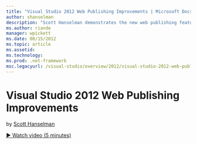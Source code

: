 ```yaml
---
title: "Visual Studio 2012 Web Publishing Improvements | Microsoft Docs"
author: shanselman
description: "Scott Hanselman demonstrates the new web publishing features in Visual Studio 2012."
ms.author: riande
manager: wpickett
ms.date: 08/15/2012
ms.topic: article
ms.assetid: 
ms.technology: 
ms.prod: .net-framework
msc.legacyurl: /visual-studio/overview/2012/visual-studio-2012-web-publishing-improvements
---
```

Visual Studio 2012 Web Publishing Improvements
====================
by [Scott Hanselman](https://github.com/shanselman)

[&#9654; Watch video (5 minutes)](https://channel9.msdn.com/Blogs/ASP-NET-Site-Videos/visual-studio-2012-web-publishing-improvements)